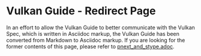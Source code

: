 # Vulkan Guide - Redirect Page

In an effort to allow the Vulkan Guide to better communicate with the Vulkan Spec, which is written in Asciidoc markup,
the Vulkan Guide has been converted from Markdown to Asciidoc markup. If you are looking for the former contents of this page, please refer to [pnext_and_stype.adoc](./pnext_and_stype.adoc).
